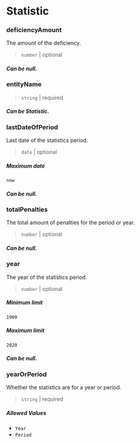# Statistic

### deficiencyAmount


The amount of the deficiency.

> `number` | optional

##### Can be null.

### entityName

> `string` | required

##### Can be Statistic.

### lastDateOfPeriod


Last date of the statistics period.

> `date` | optional

##### Maximum date


`now`

##### Can be null.

### totalPenalties


The total amount of penalties for the period or year.

> `number` | optional

##### Can be null.

### year


The year of the statistics period.

> `number` | optional

##### Minimum limit


`1900`

##### Maximum limit


`2020`

##### Can be null.

### yearOrPeriod


Whether the statistics are for a year or period.

> `string` | required

##### Allowed Values


 - `Year`
 - `Period`
